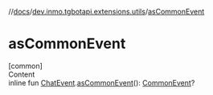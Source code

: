 //[docs](../../index.md)/[dev.inmo.tgbotapi.extensions.utils](index.md)/[asCommonEvent](as-common-event.md)



# asCommonEvent  
[common]  
Content  
inline fun [ChatEvent](../dev.inmo.tgbotapi.types.message.ChatEvents.abstracts/-chat-event/index.md).[asCommonEvent](as-common-event.md)(): [CommonEvent](../dev.inmo.tgbotapi.types.message.ChatEvents.abstracts/-common-event/index.md)?  



